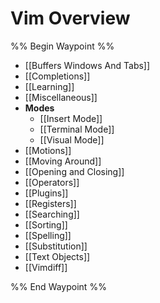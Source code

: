 # Vim Overview

%% Begin Waypoint %%

- [[Buffers Windows And Tabs]]
- [[Completions]]
- [[Learning]]
- [[Miscellaneous]]
- **Modes**
  - [[Insert Mode]]
  - [[Terminal Mode]]
  - [[Visual Mode]]
- [[Motions]]
- [[Moving Around]]
- [[Opening and Closing]]
- [[Operators]]
- [[Plugins]]
- [[Registers]]
- [[Searching]]
- [[Sorting]]
- [[Spelling]]
- [[Substitution]]
- [[Text Objects]]
- [[Vimdiff]]

%% End Waypoint %%
